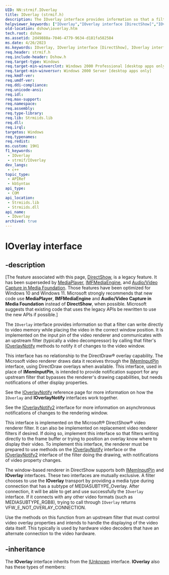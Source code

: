 ```yaml
---
UID: NN:strmif.IOverlay
title: IOverlay (strmif.h)
description: The IOverlay interface provides information so that a filter can write directly to video memory while placing the video in the correct window position.
helpviewer_keywords: ["IOverlay","IOverlay interface [DirectShow]","IOverlay interface [DirectShow]","described","IOverlayInterface","dshow.ioverlay","strmif/IOverlay"]
old-location: dshow\ioverlay.htm
tech.root: dshow
ms.assetid: 2d49888a-7046-4779-9634-d181fa582584
ms.date: 4/26/2023
ms.keywords: IOverlay, IOverlay interface [DirectShow], IOverlay interface [DirectShow],described, IOverlayInterface, dshow.ioverlay, strmif/IOverlay
req.header: strmif.h
req.include-header: Dshow.h
req.target-type: Windows
req.target-min-winverclnt: Windows 2000 Professional [desktop apps only]
req.target-min-winversvr: Windows 2000 Server [desktop apps only]
req.kmdf-ver: 
req.umdf-ver: 
req.ddi-compliance: 
req.unicode-ansi: 
req.idl: 
req.max-support: 
req.namespace: 
req.assembly: 
req.type-library: 
req.lib: Strmiids.lib
req.dll: 
req.irql: 
targetos: Windows
req.typenames: 
req.redist: 
ms.custom: 19H1
f1_keywords:
 - IOverlay
 - strmif/IOverlay
dev_langs:
 - c++
topic_type:
 - APIRef
 - kbSyntax
api_type:
 - COM
api_location:
 - Strmiids.lib
 - Strmiids.dll
api_name:
 - IOverlay
archived: true
---
```


# IOverlay interface


## -description

\[The feature associated with this page, [DirectShow](/windows/win32/directshow/directshow), is a legacy feature. It has been superseded by [MediaPlayer](/uwp/api/Windows.Media.Playback.MediaPlayer), [IMFMediaEngine](/windows/win32/api/mfmediaengine/nn-mfmediaengine-imfmediaengine), and [Audio/Video Capture in Media Foundation](/windows/win32/medfound/audio-video-capture-in-media-foundation). Those features have been optimized for Windows 10 and Windows 11. Microsoft strongly recommends that new code use **MediaPlayer**, **IMFMediaEngine** and **Audio/Video Capture in Media Foundation** instead of **DirectShow**, when possible. Microsoft suggests that existing code that uses the legacy APIs be rewritten to use the new APIs if possible.\]

The <code>IOverlay</code> interface provides information so that a filter can write directly to video memory while placing the video in the correct window position. It is implemented on the input pin of the video renderer and communicates with an upstream filter (typically a video decompressor) by calling that filter's <a href="/windows/desktop/api/strmif/nn-strmif-ioverlaynotify">IOverlayNotify</a> methods to notify it of changes to the video window.

This interface has no relationship to the DirectDraw® overlay capability. The Microsoft video renderer draws data it receives through the <a href="/windows/desktop/api/strmif/nn-strmif-imeminputpin">IMemInputPin</a> interface, using DirectDraw overlays when available. This interface, used in place of <b>IMemInputPin</b>, is intended to provide notification support for any upstream filter that bypasses the renderer's drawing capabilities, but needs notifications of other display properties.

See the <a href="/windows/desktop/api/strmif/nn-strmif-ioverlaynotify">IOverlayNotify</a> reference page for more information on how the <code>IOverlay</code> and <b>IOverlayNotify</b> interfaces work together.

See the <a href="/windows/desktop/api/strmif/nn-strmif-ioverlaynotify2">IOverlayNotify2</a> interface for more information on asynchronous notifications of changes to the rendering window.

This interface is implemented on the Microsoft® DirectShow® video renderer filter. It can also be implemented on replacement video renderer filters if desired. If doing so, implement this interface so that filters writing directly to the frame buffer or trying to position an overlay know where to display their video. To implement this interface, the renderer must be prepared to use methods on the <a href="/windows/desktop/api/strmif/nn-strmif-ioverlaynotify">IOverlayNotify</a> interface or the <a href="/windows/desktop/api/strmif/nn-strmif-ioverlaynotify2">IOverlayNotify2</a> interface of the filter doing the drawing, with notifications of video property changes.

The window-based renderer in DirectShow supports both <a href="/windows/desktop/api/strmif/nn-strmif-imeminputpin">IMemInputPin</a> and <b>IOverlay</b> interfaces. These two interfaces are mutually exclusive. A filter chooses to use the <b>IOverlay</b> transport by providing a media type during connection that has a subtype of MEDIASUBTYPE_Overlay. After connection, it will be able to get and use successfully the <code>IOverlay</code> interface. If it connects with any other video formats (such as MEDIASUBTYPE_RGB8), trying to call through <code>IOverlay</code> returns VFW_E_NOT_OVERLAY_CONNECTION.

Use the methods on this function from an upstream filter that must control video overlay properties and intends to handle the displaying of the video data itself. This typically is used by hardware video decoders that have an alternate connection to the video hardware.

## -inheritance

The <b>IOverlay</b> interface inherits from the <a href="/windows/desktop/api/unknwn/nn-unknwn-iunknown">IUnknown</a> interface. <b>IOverlay</b> also has these types of members:

